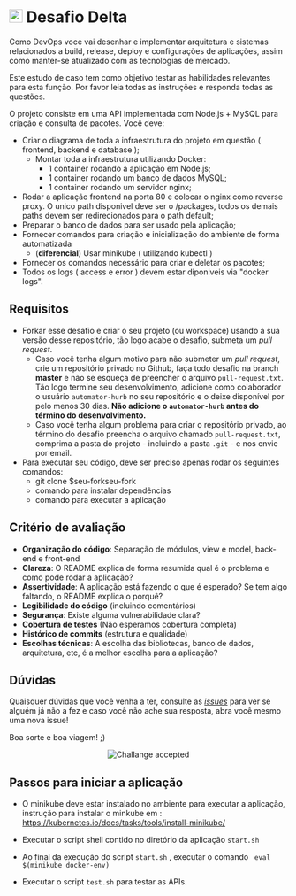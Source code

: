 # <img src="https://avatars1.githubusercontent.com/u/7063040?v=4&s=200.jpg" alt="HU" width="24" /> Desafio Delta

Como DevOps voce vai desenhar e implementar arquitetura e sistemas relacionados a build, release, deploy e configurações de aplicações, assim como manter-se atualizado com as tecnologias de mercado.

Este estudo de caso tem como objetivo testar as habilidades relevantes para esta função. Por favor leia todas as instruções e responda todas as questões.

O projeto consiste em uma API implementada com Node.js​ + MySQL​ para criação e consulta de pacotes.
Você deve:

-   Criar o diagrama de toda a infraestrutura do projeto em questão ( frontend, backend e database );
    -   Montar toda a infraestrutura utilizando Docker:
        -   1 container rodando a aplicação em Node.js;
        -   1 container rodando um banco de dados MySQL;
        -   1 container rodando um servidor nginx;
-   Rodar a aplicação frontend na porta 80 e colocar o nginx ​como reverse proxy. O unico path disponivel deve ser o /packages, todos os demais paths devem ser redirecionados para o path default;
-   Preparar o banco de dados para ser usado pela aplicação;
-   Fornecer comandos para criação e inicialização do ambiente de forma automatizada
    -   (**diferencial**) Usar minikube ( utilizando kubectl )
-   Fornecer os comandos necessário para criar e deletar os pacotes;
-   Todos os logs ( access e error ) devem estar diponiveis via "docker logs".

## Requisitos

-   Forkar esse desafio e criar o seu projeto (ou workspace) usando a sua versão desse repositório, tão logo acabe o desafio, submeta um _pull request_.
    -   Caso você tenha algum motivo para não submeter um _pull request_, crie um repositório privado no Github, faça todo desafio na branch **master** e não se esqueça de preencher o arquivo `pull-request.txt`. Tão logo termine seu desenvolvimento, adicione como colaborador o usuário `automator-hurb` no seu repositório e o deixe disponível por pelo menos 30 dias. **Não adicione o `automator-hurb` antes do término do desenvolvimento.**
    -   Caso você tenha algum problema para criar o repositório privado, ao término do desafio preencha o arquivo chamado `pull-request.txt`, comprima a pasta do projeto - incluindo a pasta `.git` - e nos envie por email.
-   Para executar seu código, deve ser preciso apenas rodar os seguintes comandos:
    -   git clone \$seu-forkseu-fork
    -   comando para instalar dependências
    -   comando para executar a aplicação

## Critério de avaliação

-   **Organização do código**: Separação de módulos, view e model, back-end e front-end
-   **Clareza**: O README explica de forma resumida qual é o problema e como pode rodar a aplicação?
-   **Assertividade**: A aplicação está fazendo o que é esperado? Se tem algo faltando, o README explica o porquê?
-   **Legibilidade do código** (incluindo comentários)
-   **Segurança**: Existe alguma vulnerabilidade clara?
-   **Cobertura de testes** (Não esperamos cobertura completa)
-   **Histórico de commits** (estrutura e qualidade)
-   **Escolhas técnicas**: A escolha das bibliotecas, banco de dados, arquitetura, etc, é a melhor escolha para a aplicação?

## Dúvidas

Quaisquer dúvidas que você venha a ter, consulte as [_issues_](https://github.com/HurbCom/challenge-delta/issues) para ver se alguém já não a fez e caso você não ache sua resposta, abra você mesmo uma nova issue!

Boa sorte e boa viagem! ;)

<p align="center">
  <img src="ca.jpg" alt="Challange accepted" />
</p>

## Passos para iniciar a aplicação 

- O minikube deve estar instalado no ambiente para executar a aplicação, instrução para instalar o minkube em : https://kubernetes.io/docs/tasks/tools/install-minikube/

- Executar o script shell contido no diretório da aplicação `start.sh`
- Ao final da execução do script `start.sh` , executar o comando ` eval $(minikube docker-env)`
- Executar o script `test.sh` para testar as APIs.